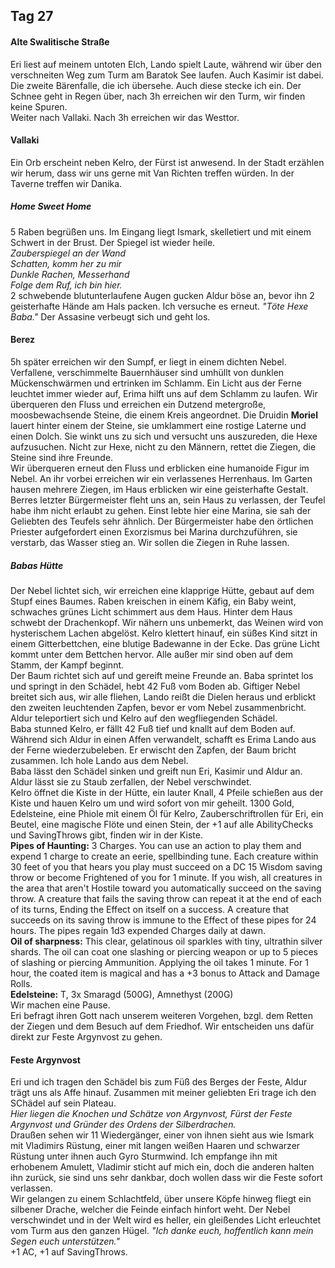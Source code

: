 ## Tag 27
#### Alte Swalitische Straße
Eri liest auf meinem untoten Elch, Lando spielt Laute, während wir über den verschneiten Weg zum Turm am Baratok See laufen. Auch Kasimir ist dabei. Die zweite Bärenfalle, die ich übersehe. Auch diese stecke ich ein. Der Schnee geht in Regen über, nach 3h erreichen wir den Turm, wir finden keine Spuren.<Br/>Weiter nach Vallaki. Nach 3h erreichen wir das Westtor.
#### Vallaki
Ein Orb erscheint neben Kelro, der Fürst ist anwesend. In der Stadt erzählen wir herum, dass wir uns gerne mit Van Richten treffen würden. In der Taverne treffen wir Danika.
##### Home Sweet Home
5 Raben begrüßen uns. Im Eingang liegt Ismark, skelletiert und mit einem Schwert in der Brust. Der Spiegel ist wieder heile.<Br/>
*Zauberspiegel an der Wand<br/>Schatten, komm her zu mir<br/>Dunkle Rachen, Messerhand<br/>Folge dem Ruf, ich bin hier.*<Br/>
2 schwebende blutunterlaufene Augen gucken Aldur böse an, bevor ihn 2 geisterhafte Hände am Hals packen. Ich versuche es erneut. *"Töte Hexe Baba."* Der Assasine verbeugt sich und geht los.
#### Berez
5h später erreichen wir den Sumpf, er liegt in einem dichten Nebel. Verfallene, verschimmelte Bauernhäuser sind umhüllt von dunklen Mückenschwärmen und ertrinken im Schlamm. Ein Licht aus der Ferne leuchtet immer wieder auf, Erima hilft uns auf dem Schlamm zu laufen. Wir überqueren den Fluss und erreichen ein Dutzend metergroße, moosbewachsende Steine, die einem Kreis angeordnet. Die Druidin **Moriel** lauert hinter einem der Steine, sie umklammert eine rostige Laterne und einen Dolch. Sie winkt uns zu sich und versucht uns auszureden, die Hexe aufzusuchen. Nicht zur Hexe, nicht zu den Männern, rettet die Ziegen, die Steine sind ihre Freunde.<Br/>Wir überqueren erneut den Fluss und erblicken eine humanoide Figur im Nebel. An ihr vorbei erreichen wir ein verlassenes Herrenhaus. Im Garten hausen mehrere Ziegen, im Haus erblicken wir eine geisterhafte Gestalt. Berres letzter Bürgermeister fleht uns an, sein Haus zu verlassen, der Teufel habe ihm nicht erlaubt zu gehen. Einst lebte hier eine Marina, sie sah der Geliebten des Teufels sehr ähnlich. Der Bürgermeister habe den örtlichen Priester aufgefordert einen Exorzismus bei Marina durchzuführen, sie verstarb, das Wasser stieg an. Wir sollen die Ziegen in Ruhe lassen.
##### Babas Hütte
Der Nebel lichtet sich, wir erreichen eine klapprige Hütte, gebaut auf dem Stupf eines Baumes. Raben kreischen in einem Käfig, ein Baby weint, schwaches grünes Licht schimmert aus dem Haus. Hinter dem Haus schwebt der Drachenkopf. Wir nähern uns unbemerkt, das Weinen wird von hysterischem Lachen abgelöst. Kelro klettert hinauf, ein süßes Kind sitzt in einem Gitterbettchen, eine blutige Badewanne in der Ecke. Das grüne Licht kommt unter dem Bettchen hervor. Alle außer mir sind oben auf dem Stamm, der Kampf beginnt.<Br/>Der Baum richtet sich auf und gereift meine Freunde an. Baba sprintet los und springt in den Schädel, hebt 42 Fuß vom Boden ab. Giftiger Nebel breitet sich aus, wir alle fliehen, Lando reißt die Dielen heraus und erblickt den zweiten leuchtenden Zapfen, bevor er vom Nebel zusammenbricht. Aldur teleportiert sich und Kelro auf den wegfliegenden Schädel.<Br/>Baba stunned Kelro, er fällt 42 Fuß tief und knallt auf dem Boden auf. Während sich Aldur in einen Affen verwandelt, schafft es Erima Lando aus der Ferne wiederzubeleben. Er erwischt den Zapfen, der Baum bricht zusammen. Ich hole Lando aus dem Nebel.<Br/>Baba lässt den Schädel sinken und greift nun Eri, Kasimir und Aldur an. Aldur lässt sie zu Staub zerfallen, der Nebel verschwindet.<Br/>Kelro öffnet die Kiste in der Hütte, ein lauter Knall, 4 Pfeile schießen aus der Kiste und hauen Kelro um und wird sofort von mir geheilt. 1300 Gold, Edelsteine, eine Phiole mit einem Öl für Kelro, Zauberschriftrollen für Eri, ein Beutel, eine magische Flöte und einen Stein, der +1 auf alle AbilityChecks und SavingThrows gibt, finden wir in der Kiste.<Br/>**Pipes of Haunting:** 3 Charges. You can use an action to play them and expend 1 charge to create an eerie, spellbinding tune. Each creature within 30 feet of you that hears you play must succeed on a DC 15 Wisdom saving throw or become Frightened of you for 1 minute. If you wish, all creatures in the area that aren't Hostile toward you automatically succeed on the saving throw. A creature that fails the saving throw can repeat it at the end of each of its turns, Ending the Effect on itself on a success. A creature that succeeds on its saving throw is immune to the Effect of these pipes for 24 hours. The pipes regain 1d3 expended Charges daily at dawn.<Br/>**Oil of sharpness:** This clear, gelatinous oil sparkles with tiny, ultrathin silver shards. The oil can coat one slashing or piercing weapon or up to 5 pieces of slashing or piercing Ammunition. Applying the oil takes 1 minute. For 1 hour, the coated item is magical and has a +3 bonus to Attack and Damage Rolls.<Br/>**Edelsteine:** T, 3x Smaragd (500G), Amnethyst (200G)<Br/>Wir machen eine Pause.<Br/>Eri befragt ihren Gott nach unserem weiteren Vorgehen, bzgl. dem Retten der Ziegen und dem Besuch auf dem Friedhof. Wir entscheiden uns dafür direkt zur Feste Argynvost zu gehen. 
#### Feste Argynvost
Eri und ich tragen den Schädel bis zum Füß des Berges der Feste, Aldur trägt uns als Affe hinauf. Zusammen mit meiner geliebten Eri trage ich den SChädel auf sein Plateau.<Br/>*Hier liegen die Knochen und Schätze von Argynvost, Fürst der Feste Argynvost und Gründer des Ordens der Silberdrachen.*<Br/>Draußen sehen wir 11 Wiedergänger, einer von ihnen sieht aus wie Ismark mit Vladimirs Rüstung, einer mit langen weißen Haaren und schwarzer Rüstung unter ihnen auch Gyro Sturmwind. Ich empfange ihn mit erhobenem Amulett, Vladimir sticht auf mich ein, doch die anderen halten ihn zurück, sie sind uns sehr dankbar, doch wollen dass wir die Feste sofort verlassen.<Br/>Wir gelangen zu einem Schlachtfeld, über unsere Köpfe hinweg fliegt ein silbener Drache, welcher die Feinde einfach hinfort weht. Der Nebel verschwindet und in der Welt wird es heller, ein gleißendes Licht erleuchtet vom Turm aus den ganzen Hügel. *"Ich danke euch, hoffentlich kann mein Segen euch unterstützen."*<Br/> +1 AC, +1 auf SavingThrows. 
